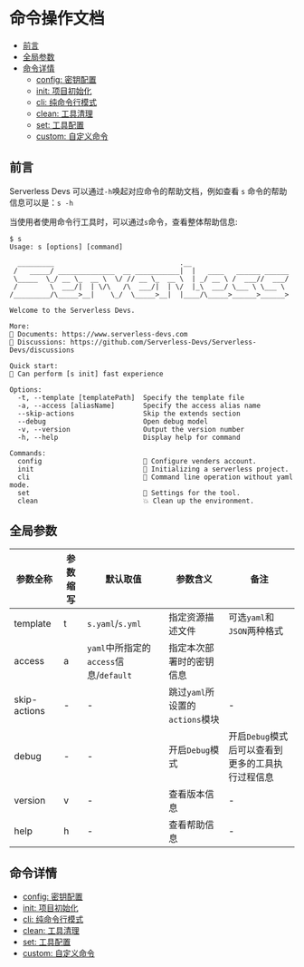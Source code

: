 # 命令操作文档

- [前言](#前言)
- [全局参数](#全局参数)
- [命令详情](#命令详情)
    - [config: 密钥配置](./config.md)
    - [init: 项目初始化](./init.md)
    - [cli: 纯命令行模式](./cli.md)
    - [clean: 工具清理](./clean.md)
    - [set: 工具配置](./set.md)
    - [custom: 自定义命令](./custom.md)

## 前言

Serverless Devs 可以通过`-h`唤起对应命令的帮助文档，例如查看 `s` 命令的帮助信息可以是：`s -h`

当使用者使用命令行工具时，可以通过`s`命令，查看整体帮助信息:

```shell script
$ s
Usage: s [options] [command]

  _________                               .__
 /   _____/ ______________  __ ___________|  |   ____   ______ ______
 \_____  \_/ __ \_  __ \  \/ // __ \_  __ \  | _/ __ \ /  ___//  ___/
 /        \  ___/|  | \/\   /\  ___/|  | \/  |_\  ___/ \___ \ \___ \
/_________/\_____>__|    \_/  \_____>__|  |____/\_____>______>______>

Welcome to the Serverless Devs.

More: 
📘 Documents: https://www.serverless-devs.com
🙌 Discussions: https://github.com/Serverless-Devs/Serverless-Devs/discussions

Quick start:
🍻 Can perform [s init] fast experience

Options:
  -t, --template [templatePath]  Specify the template file
  -a, --access [aliasName]       Specify the access alias name
  --skip-actions                 Skip the extends section
  --debug                        Open debug model
  -v, --version                  Output the version number
  -h, --help                     Display help for command

Commands:
  config                         👤 Configure venders account.
  init                           💞 Initializing a serverless project.
  cli                            🐚 Command line operation without yaml mode.
  set                            🔧 Settings for the tool.
  clean                          💥 Clean up the environment.
```

## 全局参数

| 参数全称 | 参数缩写 | 默认取值 | 参数含义 | 备注 |
|-----|-----|-----|-----|-----|
| template | t | `s.yaml`/`s.yml` | 指定资源描述文件 | 可选`yaml`和`JSON`两种格式 | 
| access | a | `yaml`中所指定的`access`信息/`default` | 指定本次部署时的密钥信息 |  | 
| skip-actions | - | - | 跳过`yaml`所设置的`actions`模块 | - | 
| debug | - | - | 开启`Debug`模式 | 开启`Debug`模式后可以查看到更多的工具执行过程信息 | 
| version | v | - | 查看版本信息 | - | 
| help | h | - | 查看帮助信息 | - | 

## 命令详情

- [config: 密钥配置](./config.md)
- [init: 项目初始化](./init.md)
- [cli: 纯命令行模式](./cli.md)
- [clean: 工具清理](./clean.md)
- [set: 工具配置](./set.md)
- [custom: 自定义命令](./custom.md)